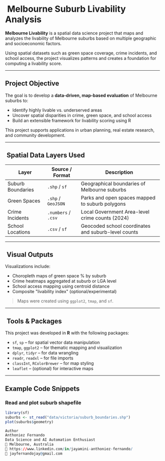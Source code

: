 # ️ Melbourne Suburb Livability Analysis

**Melbourne Livability** is a spatial data science project that maps and analyzes the livability of Melbourne suburbs based on multiple geographic and socioeconomic factors.

Using spatial datasets such as green space coverage, crime incidents, and school access, the project visualizes patterns and creates a foundation for computing a livability score.

---

##  Project Objective

The goal is to develop a **data-driven, map-based evaluation** of Melbourne suburbs to:

- Identify highly livable vs. underserved areas
- Uncover spatial disparities in crime, green space, and school access
- Build an extensible framework for livability scoring using R

This project supports applications in urban planning, real estate research, and community development.

---

## ️ Spatial Data Layers Used

| Layer                 | Source / Format | Description                                         |
|----------------------|------------------|-----------------------------------------------------|
| Suburb Boundaries     | `.shp` / `sf`     | Geographical boundaries of Melbourne suburbs        |
| Green Spaces          | `.shp` / `GeoJSON`| Parks and open spaces mapped to suburb polygons     |
| Crime Incidents       | `.numbers` / `.csv`| Local Government Area-level crime counts (2024)     |
| School Locations      | `.csv` / `sf`     | Geocoded school coordinates and suburb-level counts |

---

## ️ Visual Outputs

Visualizations include:

- Choropleth maps of green space % by suburb
- Crime heatmaps aggregated at suburb or LGA level
- School access mapping using centroid distance
- Composite "livability index" (optional/experimental)

>  Maps were created using `ggplot2`, `tmap`, and `sf`.

---

## ️ Tools & Packages

This project was developed in **R** with the following packages:

- `sf`, `sp` – for spatial vector data manipulation
- `tmap`, `ggplot2` – for thematic mapping and visualization
- `dplyr`, `tidyr` – for data wrangling
- `readr`, `readxl` – for file imports
- `classInt`, `RColorBrewer` – for map styling
- `leaflet` – (optional) for interactive maps

---

##  Example Code Snippets

### Read and plot suburb shapefile
```r
library(sf)
suburbs <- st_read("data/victoria/suburb_boundaries.shp")
plot(suburbs$geometry)

Author
Anthoniez Fernando
Data Science and AI Automation Enthusiast
📍 Melbourne, Australia
🔗 https://www.linkedin.com/in/jayamini-anthoniez-fernando/
📧 jayfernandojay@gmail.com
